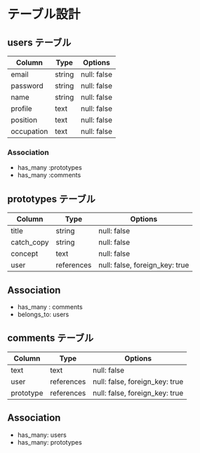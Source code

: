 # テーブル設計

## users テーブル

| Column     | Type   | Options     |
| --------   | ------ | ----------- |
| email      | string | null: false |
| password   | string | null: false |
| name       | string | null: false |
| profile    | text   | null: false |
| position   | text   | null: false |
| occupation | text   | null: false |

### Association

- has_many :prototypes
- has_many :comments

## prototypes テーブル

| Column     | Type       | Options                        |
| ------     | ---------- | ------------------------------ |
| title      | string     | null: false                    |
| catch_copy | string     | null: false                    |
| concept    | text       | null: false                    |
| user       | references | null: false, foreign_key: true |

## Association

- has_many : comments
- belongs_to: users

## comments テーブル

| Column      | Type       | Options                        |
| ----------- | ---------- | ------------------------------ |
| text        | text       | null: false                    |
| user        | references | null: false, foreign_key: true |
| prototype   | references | null: false, foreign_key: true |

## Association

- has_many: users
- has_many: prototypes